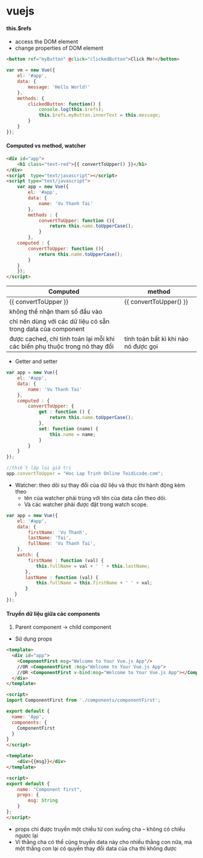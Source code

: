 # vuejs
#### this.$refs
- access the DOM element
- change properties of DOM element
```html
<button ref="myButton" @click="clickedButton">Click Me!</button>
```

```js
var vm = new Vue({
	el: '#app',
	data: {
		message: 'Hello World!'
	},
	methods: {
		clickedButton: function() {
			console.log(this.$refs);
			this.$refs.myButton.innerText = this.message;
		}
	}
});
```

#### Computed  vs method, watcher
```html
<div id="app">
    <h1 class="text-red">{{ convertToUpper() }}</h1>
</div>
<script  type="text/javascript"></script>
<script type="text/javascript">
    var app = new Vue({
        el: '#app',
        data: {
            name: 'Vu Thanh Tai'
        },
        methods : {
            convertToUpper: function (){
                return this.name.toUpperCase();
            }
        },
	computed : {
        convertToUpper: function (){
            return this.name.toUpperCase();
        }
    }
    });
</script>

```
| Computed   | method
|--------------|-------|
| {{ convertToUpper }}|  {{ convertToUpper() }} | 
| không thể nhận tham số đầu vào    |  | 
| chỉ nên dùng với các dữ liệu có sẵn trong data của component   |  | 
| được cached, chỉ tính toán lại mỗi khi các biến phụ thuộc trong nó thay đổi|   tính toán bất kì khi nào nó được gọi | 

- Getter and setter
```js
var app = new Vue({
    el: '#app',
    data: {
        name: 'Vu Thanh Tai'
    },
    computed : {
        convertToUpper: {
            get : function () {
                return this.name.toUpperCase();
            },
            set: function (name) {
                this.name = name;
            }
        }
    }
});

//thiết lập lại giá trị
app.convertToUpper = "Hoc Lap Trinh Online Toidicode.com";
```
- Watcher: theo dõi sự thay đổi của dữ liệu và thực thi hành động kèm theo
  - tên của watcher phải trùng với tên của data cần theo dõi.
  - Và các watcher phải được đặt trong watch scope.
```js
var app = new Vue({
    el: '#app',
    data: {
        firstName: 'Vu Thanh',
        lastName: 'Tai',
        fullName: 'Vu Thanh Tai',
    },
    watch: {
        firstName : function (val) {
           this.fullName = val + ' ' + this.lastName;
       },
       lastName : function (val) {
           this.fullName = this.firstName + ' ' + val;
       }
   }
});
```
#### Truyền dữ liệu giữa các components
1) Parent component -> child component
- Sử dụng props
```html
<template>
  <div id="app">
    <ComponentFirst msg="Welcome to Your Vue.js App"/>
    //OR <ComponentFirst :msg="Welcome to Your Vue.js App">
    //OR <ComponentFirst v-bind:msg="Welcome to Your Vue.js App"></ComponentFirst>
  </div>
</template>

<script>
import ComponentFirst from './components/componentFirst';

export default {
  name: 'App',
  components: {
    ComponentFirst
  }
}
</script>
```

```html
<template>
    <div>{{msg}}</div>
</template>

<script>
export default {
    name: "Component first",
    props: {
        msg: String
    }
};
</script>
```
- props chỉ được truyền một chiều từ con xuống cha – không có chiều ngược lại
 - Vì thằng cha có thể cũng truyền data này cho nhiều thằng con nữa, mà một thằng con lại có quyền thay đổi data của cha thì không được
